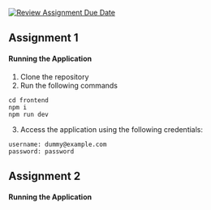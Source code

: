 [![Review Assignment Due Date](https://classroom.github.com/assets/deadline-readme-button-24ddc0f5d75046c5622901739e7c5dd533143b0c8e959d652212380cedb1ea36.svg)](https://classroom.github.com/a/6BOvYMwN)
## Assignment 1

#### Running the Application

1. Clone the repository
1. Run the following commands
```
cd frontend
npm i
npm run dev
```
3. Access the application using the following credentials:
```
username: dummy@example.com
password: password
```

## Assignment 2

#### Running the Application
